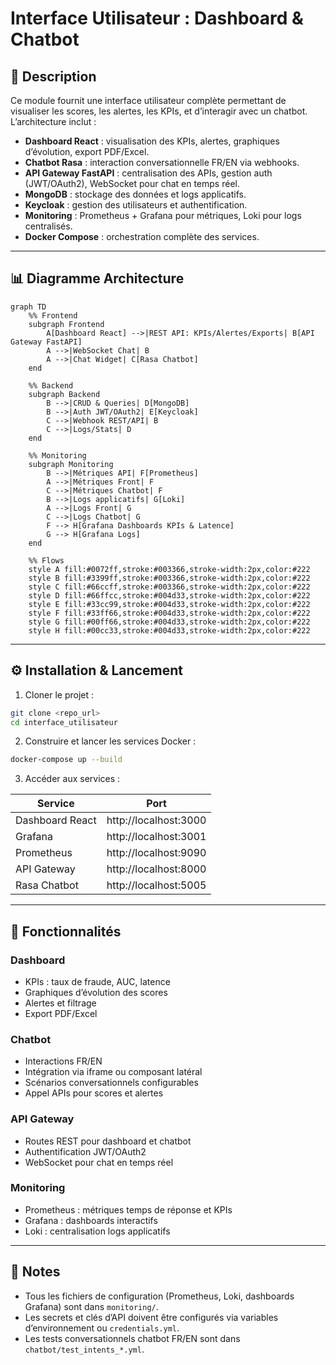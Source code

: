 # Interface Utilisateur : Dashboard & Chatbot

## 🌟 Description

Ce module fournit une interface utilisateur complète permettant de visualiser les scores, les alertes, les KPIs, et d’interagir avec un chatbot. L’architecture inclut :

- **Dashboard React** : visualisation des KPIs, alertes, graphiques d’évolution, export PDF/Excel.  
- **Chatbot Rasa** : interaction conversationnelle FR/EN via webhooks.  
- **API Gateway FastAPI** : centralisation des APIs, gestion auth (JWT/OAuth2), WebSocket pour chat en temps réel.  
- **MongoDB** : stockage des données et logs applicatifs.  
- **Keycloak** : gestion des utilisateurs et authentification.  
- **Monitoring** : Prometheus + Grafana pour métriques, Loki pour logs centralisés.  
- **Docker Compose** : orchestration complète des services.

---

## 📊 Diagramme Architecture

```mermaid
graph TD
    %% Frontend
    subgraph Frontend
        A[Dashboard React] -->|REST API: KPIs/Alertes/Exports| B[API Gateway FastAPI]
        A -->|WebSocket Chat| B
        A -->|Chat Widget| C[Rasa Chatbot]
    end

    %% Backend
    subgraph Backend
        B -->|CRUD & Queries| D[MongoDB]
        B -->|Auth JWT/OAuth2| E[Keycloak]
        C -->|Webhook REST/API| B
        C -->|Logs/Stats| D
    end

    %% Monitoring
    subgraph Monitoring
        B -->|Métriques API| F[Prometheus]
        A -->|Métriques Front| F
        C -->|Métriques Chatbot| F
        B -->|Logs applicatifs| G[Loki]
        A -->|Logs Front| G
        C -->|Logs Chatbot| G
        F --> H[Grafana Dashboards KPIs & Latence]
        G --> H[Grafana Logs]
    end

    %% Flows
    style A fill:#0072ff,stroke:#003366,stroke-width:2px,color:#222
    style B fill:#3399ff,stroke:#003366,stroke-width:2px,color:#222
    style C fill:#66ccff,stroke:#003366,stroke-width:2px,color:#222
    style D fill:#66ffcc,stroke:#004d33,stroke-width:2px,color:#222
    style E fill:#33cc99,stroke:#004d33,stroke-width:2px,color:#222
    style F fill:#33ff66,stroke:#004d33,stroke-width:2px,color:#222
    style G fill:#00ff66,stroke:#004d33,stroke-width:2px,color:#222
    style H fill:#00cc33,stroke:#004d33,stroke-width:2px,color:#222

```

---

## ⚙️ Installation & Lancement

1. Cloner le projet :  
```bash
git clone <repo_url>
cd interface_utilisateur
```

2. Construire et lancer les services Docker :  
```bash
docker-compose up --build
```

3. Accéder aux services :  

| Service | Port |
|---------|------|
| Dashboard React | http://localhost:3000 |
| Grafana | http://localhost:3001 |
| Prometheus | http://localhost:9090 |
| API Gateway | http://localhost:8000 |
| Rasa Chatbot | http://localhost:5005 |

---

## 🔑 Fonctionnalités

### Dashboard
- KPIs : taux de fraude, AUC, latence
- Graphiques d’évolution des scores
- Alertes et filtrage
- Export PDF/Excel

### Chatbot
- Interactions FR/EN
- Intégration via iframe ou composant latéral
- Scénarios conversationnels configurables
- Appel APIs pour scores et alertes

### API Gateway
- Routes REST pour dashboard et chatbot
- Authentification JWT/OAuth2
- WebSocket pour chat en temps réel

### Monitoring
- Prometheus : métriques temps de réponse et KPIs
- Grafana : dashboards interactifs
- Loki : centralisation logs applicatifs

---

## 📌 Notes
- Tous les fichiers de configuration (Prometheus, Loki, dashboards Grafana) sont dans `monitoring/`.  
- Les secrets et clés d’API doivent être configurés via variables d’environnement ou `credentials.yml`.  
- Les tests conversationnels chatbot FR/EN sont dans `chatbot/test_intents_*.yml`.
